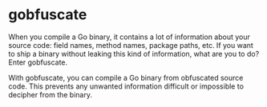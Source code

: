 # gobfuscate

When you compile a Go binary, it contains a lot of information about your source code: field names, method names, package paths, etc. If you want to ship a binary without leaking this kind of information, what are you to do? Enter gobfuscate.

With gobfuscate, you can compile a Go binary from obfuscated source code. This prevents any unwanted information difficult or impossible to decipher from the binary.
